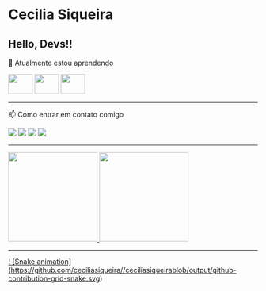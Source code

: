 # Cecilia Siqueira
## Hello, Devs!!

🌱 Atualmente estou aprendendo
<div>
  <img src="https://cdn.jsdelivr.net/gh/devicons/devicon@latest/icons/javascript/javascript-original.svg" width="49" height="40" />
  <img src="https://cdn.jsdelivr.net/gh/devicons/devicon@latest/icons/html5/html5-plain-wordmark.svg" width="49" height="40" />
  <img src="https://cdn.jsdelivr.net/gh/devicons/devicon@latest/icons/css3/css3-plain-wordmark.svg" width="49" height="40" />
</div>

-----------------------------------------------

📫 Como entrar em contato comigo

<div>
<a href="https://www.youtube.com/@Cecilia.Siqueira" target="_blank"><img loading="lazy" src="https://img.shields.io/badge/YouTube-FF0000?style=for-the-badge&logo=youtube&logoColor=white" target="_blank"></a>
<a href="[https://instagram.com/seu-usuário-instagram-aqui](https://www.instagram.com/cecii.siqueira/)" target="_blank"><img loading="lazy" src="https://img.shields.io/badge/-Instagram-%23E4405F?style=for-the-badge&logo=instagram&logoColor=white" target="_blank"></a>
<a href = "mailto:cs.designerg@gmail.com"><img loading="lazy" src="https://img.shields.io/badge/Gmail-D14836?style=for-the-badge&logo=gmail&logoColor=white" target="_blank"></a>
<a href="[https://www.linkedin.com/in/seu-usuário-linkedln-aqui](https://www.linkedin.com/in/cecisiqueira/)" target="_blank"><img loading="lazy" src="https://img.shields.io/badge/-LinkedIn-%230077B5?style=for-the-badge&logo=linkedin&logoColor=white" target="_blank"></a>   
</div>

----------------------------------------------

<div>
<a href="https://github.com/ceciliasiqueira">
<img loading="lazy" height="180em" src="https://github-readme-stats.vercel.app/api/top-langs/?username=ceciliasiqueira&layout=compact&langs_count=7&theme=dracula"/>
<img loading="lazy" height="180em" src="https://github-readme-stats.vercel.app/api?username=ceciliasiqueira&show_icons=true&theme=dracula&include_all_commits=true&count_private=true"/>
</div>

---------------------------------------------

! [Snake animation] (https://github.com/ceciliasiqueira//ceciliasiqueirablob/output/github-contribution-grid-snake.svg)
